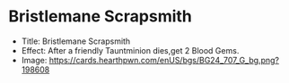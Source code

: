 # Bristlemane Scrapsmith
- Title:  Bristlemane Scrapsmith
- Effect:  After a friendly Tauntminion dies,get 2 Blood Gems.
- Image:  https://cards.hearthpwn.com/enUS/bgs/BG24_707_G_bg.png?198608
